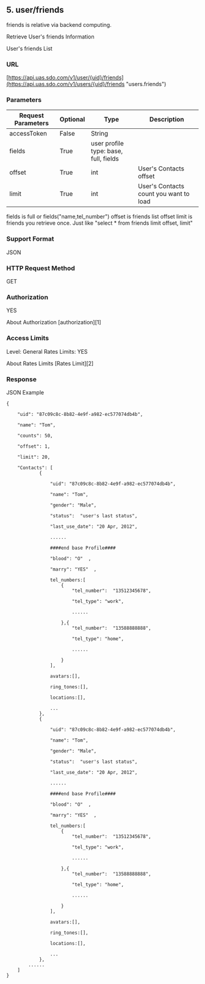 ## 5. user/friends

friends is relative via backend computing.

Retrieve User's friends Information

User's friends List

### URL

[https://api.uas.sdo.com/v1/user/{uid}/friends](https://api.uas.sdo.com/v1/users/{uid}/friends  "users.friends")


### Parameters
Request Parameters  |  Optional  |  Type  |  Description  
-------------|-----------|---------|--------
accessToken			|  False	 |  String|  
fields              |  True      |  user profile type: base, full, fields  
offset				|  True      |  int   |  User's Contacts offset  
limit 				|  True      |  int   |  User's Contacts count you want to load  

fields is full or fields("name,tel_number")
offset is friends list offset
limit is friends you retrieve once.
Just like "select * from friends limit offset, limit"

### Support Format

JSON

### HTTP Request Method

GET

### Authorization

YES


About Authorization [authorization][1]

### Access Limits

Level: General
Rates Limits: YES


About Rates Limits [Rates Limit][2]

### Response

JSON Example


    {

        "uid": "87c09c8c-8b82-4e9f-a982-ec577074db4b",

        "name": "Tom",

		"counts": 50,  
		
		"offset": 1,  
		
		"limit": 20,

        "Contacts": [
        	    {

                    "uid": "87c09c8c-8b82-4e9f-a982-ec577074db4b",

                    "name": "Tom",

                    "gender": "Male",

                    "status":  "user's last status",

                    "last_use_date": "20 Apr, 2012",

                    ......

                    ####end base Profile####

                    "blood": "O"  ,

                    "marry": "YES"  ,

                    tel_numbers:[
                        {
                            "tel_number":  "13512345678",

                            "tel_type": "work",

                            ......

                        },{
                            "tel_number":  "13588888888",

                            "tel_type": "home",

                            ......

                        }
                    ],

                    avatars:[],

                    ring_tones:[],

                    locations:[],

                    ...
                },
                {

                    "uid": "87c09c8c-8b82-4e9f-a982-ec577074db4b",

                    "name": "Tom",

                    "gender": "Male",

                    "status":  "user's last status",

                    "last_use_date": "20 Apr, 2012",

                    ......

                    ####end base Profile####

                    "blood": "O"  ,

                    "marry": "YES"  ,

                    tel_numbers:[
                        {
                            "tel_number":  "13512345678",

                            "tel_type": "work",

                            ......

                        },{
                            "tel_number":  "13588888888",

                            "tel_type": "home",

                            ......

                        }
                    ],

                    avatars:[],

                    ring_tones:[],

                    locations:[],

                    ...
                },
        	......
        ]
    }

